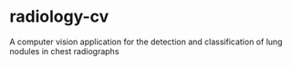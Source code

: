 # radiology-cv
A computer vision application for the detection and classification of lung nodules in chest radiographs
